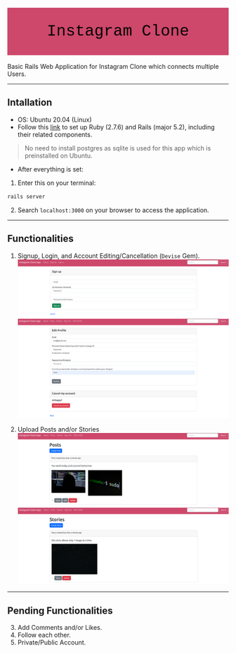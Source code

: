 ![Banner](Screenshots/banner.png)

Basic Rails Web Application for Instagram Clone which connects multiple Users.

---
## Intallation

- OS: Ubuntu 20.04 (Linux)
- Follow this [link](https://gist.github.com/ziaulrehman40/16445c56e3f7bc7d1dece245fb61cf8e) to set up Ruby (2.7.6) and Rails (major 5.2), including their related components.

> No need to install postgres as sqlite is used for this app which is preinstalled on Ubuntu.

- After everything is set:
1. Enter this on your terminal:

```bash
rails server
```

2. Search `localhost:3000` on your browser to access the application.

---
## Functionalities

1. Signup, Login, and Account Editing/Cancellation (`Devise` Gem).
![Registration](Screenshots/reg.png)
![Editing Profile](Screenshots/acc.png)

2. Upload Posts and/or Stories
![Post](Screenshots/post.png)
![Story](Screenshots/story.png)

---
## Pending Functionalities
3. Add Comments and/or Likes.
4. Follow each other.
5. Private/Public Account.
